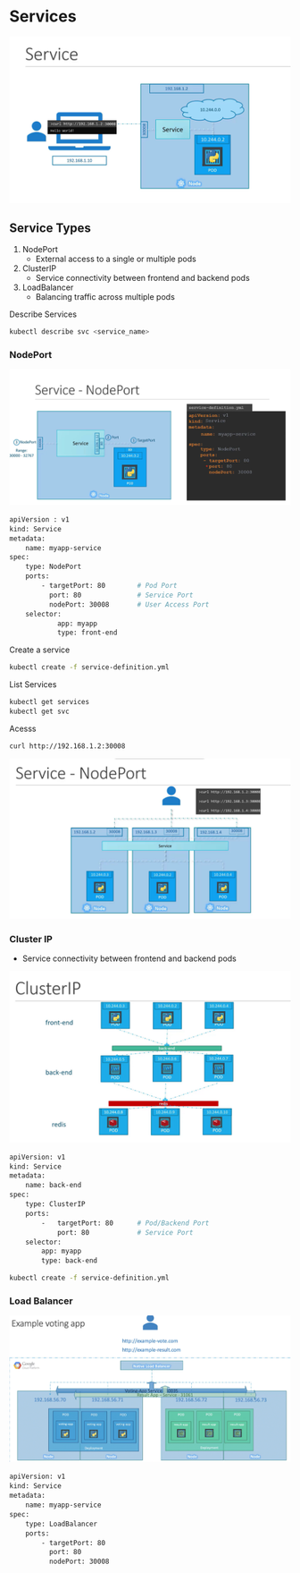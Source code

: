 # Services


![Service1](../../images/kubernetes_service1.png)

## Service Types

1. NodePort
    - External access to a single or multiple pods
2. ClusterIP
    - Service connectivity between frontend and backend pods  
3. LoadBalancer
    - Balancing traffic across multiple pods   

Describe Services
```bash
kubectl describe svc <service_name>
```
### NodePort


![Service2](../../images/kubernetes_service2.png)


```bash
apiVersion : v1
kind: Service
metadata:
    name: myapp-service
spec:
    type: NodePort
    ports:
        - targetPort: 80        # Pod Port
          port: 80              # Service Port
          nodePort: 30008       # User Access Port
    selector:
            app: myapp
            type: front-end
```

Create a service
```bash
kubectl create -f service-definition.yml
```

List Services
```bash
kubectl get services
kubectl get svc
```

Acesss
```bash
curl http://192.168.1.2:30008
```

![Service4](../../images/kubernetes_service3.png)


### Cluster IP
- Service connectivity between frontend and backend pods

![Service4](../../images/kubernetes_service4.png)

```bash
apiVersion: v1
kind: Service
metadata:
    name: back-end
spec:
    type: ClusterIP
    ports:
        -   targetPort: 80      # Pod/Backend Port
            port: 80            # Service Port
    selector:
        app: myapp
        type: back-end
```

```bash
kubectl create -f service-definition.yml
```

### Load Balancer

![Service 5](../../images/kubernetes_service5.png)


```bash
apiVersion: v1
kind: Service
metadata:
    name: myapp-service
spec:
    type: LoadBalancer
    ports:
        - targetPort: 80
          port: 80
          nodePort: 30008

```